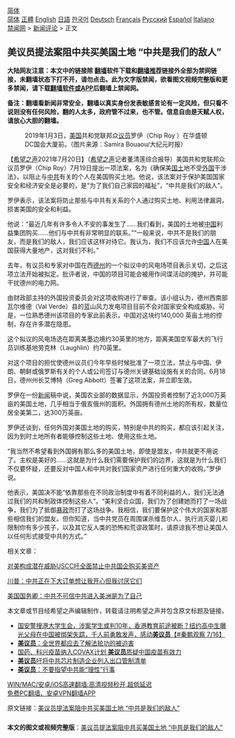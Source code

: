  <!-- 面包屑导航 --> <div class="breadcrumb"><!-- GTranslate: https://gtranslate.io/ -->  <div class="switcher notranslate">  <div class="selected">  <a href="#" onclick="return false;"> 简体</a>  </div>  <div class="option">  <a href="https://www.bannedbook.org" onclick="doGTranslate('zh-CN|zh-CN');jQuery('div.switcher div.selected a').html(jQuery(this).html());return false;" title="简体中文" class="nturl selected"> 简体</a>  <a href="https://www.bannedbook.org/zh-tw/" onclick="doGTranslate('zh-CN|zh-TW');jQuery('div.switcher div.selected a').html(jQuery(this).html());return false;" title="繁體中文" class="nturl"> 正體</a>  <a href="https://www.bannedbook.org/en/" onclick="doGTranslate('zh-CN|en');jQuery('div.switcher div.selected a').html(jQuery(this).html());return false;" title="English" class="nturl"> English</a>  <a href="https://www.bannedbook.org/ja/" onclick="doGTranslate('zh-CN|ja');jQuery('div.switcher div.selected a').html(jQuery(this).html());return false;" title="日本語" class="nturl"> 日語</a>  <a href="https://www.bannedbook.org/ko/" onclick="doGTranslate('zh-CN|ko');jQuery('div.switcher div.selected a').html(jQuery(this).html());return false;" title="한국어" class="nturl"> 한국어</a>  <a href="https://www.bannedbook.org/de/" onclick="doGTranslate('zh-CN|de');jQuery('div.switcher div.selected a').html(jQuery(this).html());return false;" title="Deutsch" class="nturl"> Deutsch</a>  <a href="https://www.bannedbook.org/fr/" onclick="doGTranslate('zh-CN|fr');jQuery('div.switcher div.selected a').html(jQuery(this).html());return false;" title="Français" class="nturl"> Français</a>  <a href="https://www.bannedbook.org/ru/" onclick="doGTranslate('zh-CN|ru');jQuery('div.switcher div.selected a').html(jQuery(this).html());return false;" title="Русский" class="nturl"> Русский</a>  <a href="https://www.bannedbook.org/es/" onclick="doGTranslate('zh-CN|es');jQuery('div.switcher div.selected a').html(jQuery(this).html());return false;" title="Español" class="nturl"> Español</a>  <a href="https://www.bannedbook.org/it/" onclick="doGTranslate('zh-CN|it');jQuery('div.switcher div.selected a').html(jQuery(this).html());return false;" title="Italiano" class="nturl"> Italiano</a>  </div>  </div>      <div class='breadcrumb-sub'><!-- Breadcrumb NavXT 6.3.0 --> <a href="https://www.bannedbook.org/" class="home">禁闻网</a> &gt; <a href="https://www.bannedbook.org/bnews/comments/" class="category">新闻评论</a> &gt; 正文</div></div><h2>美议员提法案阻中共买美国土地 “中共是我们的敌人”</h2> <p class="notice"><b>大陆网友注意：本文中的链接除 <a href="https://github.com/bannedbook/fanqiang" >翻墙</a>软件下载和<a href="https://github.com/killgcd/justmysocks/blob/master/README.md">翻墙推荐</a>链接外全部为禁网链接，未翻墙状态下打不开，请勿点击。此为文字版禁闻，欲看图文视频完整版和更多禁闻，请下载<a href="https://github.com/bannedbook/fanqiang">翻墙软件或APP</a>后翻墙上禁闻网。</p><p>备注：翻墙看新闻非常安全，翻墙以真实身份发表敏感言论有一定风险，但只看不说则没有任何风险，翻的人太多，政府管不过来，也不管。信息自由是天赋人权，请放心大胆的翻墙。</b></p>  <div class="entry"> <figure> <p><figcaption>2019年1月3日，<a href="https://www.bannedbook.org/bnews/tag/%e7%be%8e%e5%9b%bd/" class="st_tag internal_tag" rel="tag" title="标签 美国 下的日志">美国</a>共和党联邦众<a href="https://www.bannedbook.org/bnews/tag/%e8%ae%ae%e5%91%98/" class="st_tag internal_tag" rel="tag" title="标签 议员 下的日志">议员</a>罗伊（Chip Roy ）在华盛顿DC国会大厦前。（图片来源：Samira Bouaou/大纪元时报）</figcaption></figure> <p>【<span class='wp_keywordlink_affiliate'><a href="https://www.soundofhope.org" title="希望之声" target="_blank">希望之声</a></span>2021年7月20日】（<a href="https://www.bannedbook.org/bnews/tag/%e5%b8%8c%e6%9c%9b%e4%b9%8b%e5%a3%b0/" class="st_tag internal_tag" rel="tag" title="标签 希望之声 下的日志">希望之声</a>记者董清莲综合报导）美国共和党联邦众议员罗伊（Chip Roy）7月19日提出一项法案，名为《确保美<a href="https://www.bannedbook.org/bnews/tag/%E5%9B%BD%E5%9C%9F/" class="st_tag internal_tag" rel="tag" title="标签 国土 下的日志">国土</a>地不受<a href="https://www.bannedbook.org/bnews/tag/%e5%a4%96%e5%9b%bd/" class="st_tag internal_tag" rel="tag" title="标签 外国 下的日志">外国</a>干涉法》，以阻止与<a href="https://www.bannedbook.org/bnews/tag/%e4%b8%ad%e5%85%b1/" class="st_tag internal_tag" rel="tag" title="标签 中共 下的日志">中共</a>有关的个人在美国购买土地。他说，该法案对于保护美国国家安全和经济安全是必要的，是“为了我们自己家园的福祉”，“中共是我们的敌人”。</p> <p>罗伊表示，该法案将防止那些与中共有关系的个人通过购买土地、利用法律漏洞，损害美国的安全和利益。</p> <p>他说：“最近几年有许多令人不安的事发生了……我们看到，美国的土地被<span class='wp_keywordlink_affiliate'><a href="https://www.bannedbook.org/" title="中国" target="_blank">中国</a></span>利益集团购买……他们与中共有非常明显的联系。”“一般来说，中共不是我们的朋友，而是我们的敌人，我们应该这样对待它。我认为，我们不应该允许<a href="https://www.bannedbook.org/bnews/tag/%E4%B8%AD%E5%9B%BD/" class="st_tag internal_tag" rel="tag" title="标签 中国 下的日志">中国</a>人在美国获得大量地产，这对我们不利。”</p> <p>去年，有议员和专家对中国在西<a href="https://www.bannedbook.org/bnews/tag/%e5%be%b7%e5%b7%9e/" class="st_tag internal_tag" rel="tag" title="标签 德州 下的日志">德州</a>的一个拟议中的风电场项目表示关切，之后这项立法开始被拟定。批评者说，中国的项目可能会被用作间谍活动的掩护，并可能干扰德州的电力网。</p>  <p>由财政部主持的外国投资委员会对这项收购进行了审查。该小组认为，德州西南部瓦尔维德（Val Verde）县的蓝山风力发电项目目前不会对国家安全构成威胁。可是，一位熟悉德州该项目的专家此前表示，中国对这块约140,000 英亩土地的控制，存在许多潜在隐患。</p> <p>这个拟议的风电场选在距离美墨边境约30英里的地方，距离美国空军最大的飞行员训练基地劳克林（Laughlin）约70英里。</p> <p>对这个项目的担忧使德州议员们今年早些时候批准了一项立法，禁止与中国、伊朗、朝鲜或俄罗斯有关的个人或公司签订与德州关键基础设施有关的合同。6月18日，德州州长艾博特（Greg Abbott）签署了这项法案，并立即生效。</p> <p>罗伊在一份<span class='wp_keywordlink_affiliate'><a href="https://www.bannedbook.org/" title="新闻">新闻</a></span>稿中说，美国农业部的数据显示，外国投资者控制了近3,000万英亩的美国土地，几乎相当于俄亥俄州的面积。外国拥有德州土地的所有权，数量位居全美第二，达300万英亩。</p>  <p>罗伊还谈到，任何外国对美国土地的购买，特别是中共的购买，都应该引起关注，因为到时土地所有者能够控制这些土地、使用这些土地。</p> <p>“我当然不希望看到外国拥有那么多的美国土地，即使是盟友，中共就更不用说了。主权是美好的……这就是为什么我们需要保护我们的边界，这就是为什么我们不仅要怀疑，还要反对中国人和中共对我们国家资产进行任何重大的收购。”罗伊说。</p> <p>他表示，美国决不能“依靠那些在不同政治制度中有着不同利益的人，我们无法通过我们的共和制政体控制这些人”。“美利坚合众国，我们为了创建她而打了一场战争，我们为了抵御<span class='wp_keywordlink'><a href="https://www.bannedbook.org/forum11/topic276.html" title="禁片：评中国共产党的暴政" target="_blank">暴政</a></span>而打了这场战争。我相信，我们要保护这个伟大的国家和那些相信我们的盟友。但你知道，当中共党员在周围谋杀维吾尔人、执行消灭婴儿和限制你有多少孩子，以及其它反人类的恐怖和荒谬政策时，请原谅我不想让美国人以任何形式接受中共的方式。”</p> <p>相关文章：</p>  <p><a data-ctorig="https://www.soundofhope.org/post/244088" data-cturl="https://www.google.com/url?client=internal-element-cse&amp;cx=007749283119516952101:0iwnfnkwnek&amp;q=https://www.soundofhope.org/post/244088&amp;sa=U&amp;ved=2ahUKEwjF94Ok5vLxAhXaSTABHeaQCREQFjABegQIAhAC&amp;usg=AOvVaw2alssRL6pr7pZsZkiy01b-" href="https://www.soundofhope.org/post/244088" target="_blank">对美构成潜在威胁USCC吁全面禁止中共国企购买美资产</a></p> <p><a data-ctorig="https://www.soundofhope.org/post/430357" data-cturl="https://www.google.com/url?client=internal-element-cse&amp;cx=007749283119516952101:0iwnfnkwnek&amp;q=https://www.soundofhope.org/post/430357&amp;sa=U&amp;ved=2ahUKEwjF94Ok5vLxAhXaSTABHeaQCREQFjAAegQIARAC&amp;usg=AOvVaw0p7ltvYPYL3paTVHSJL3ZF" href="https://www.soundofhope.org/post/430357" target="_blank">川普：中共正在下大订单想让我开心但我讨厌它们</a></p> <p><a data-ctorig="https://www.soundofhope.org/post/271344" data-cturl="https://www.google.com/url?client=internal-element-cse&amp;cx=007749283119516952101:0iwnfnkwnek&amp;q=https://www.soundofhope.org/post/271344&amp;sa=U&amp;ved=2ahUKEwj4nJeI5vLxAhWVSjABHX5lAY4QFjADegQICRAC&amp;usg=AOvVaw0wMaeYxKZ4vMhf6CJioGoC" href="https://www.soundofhope.org/post/271344" target="_blank">美国国务卿：中共不可信中共进入美洲是为了自己</a></p> <p>本文章或节目经希望之声编辑制作，转载请注明希望之声并包含原文标题及链接。 </p>  <ul class='op-related-articles' title='相关阅读'> <li><a href='https://www.bannedbook.org/bnews/bannedvideo/20210717/1588729.html' target='_blank'>国安警搜港大学生会，涉案学生或判10年，香港教育前途被断？纽约高中生曝光父母在中国被绑架失踪，千人前勇敢发声，感动<b>美议员</b>【#秦鹏观察 7/16】</a></li> <li><a href='https://www.bannedbook.org/bnews/cnnews/20210715/1587460.html' target='_blank'><b>美议员</b>：全世界都应去了解法轮功的被迫害</a></li> <li><a href='https://www.bannedbook.org/bnews/headline/20210714/1586759.html' target='_blank'>国药、科兴疫苗纳入COVAX计划 <b>美议员</b>质疑中国疫苗有效力</a></li> <li><a href='https://www.bannedbook.org/bnews/comments/20210713/1586446.html' target='_blank'><b>美议员</b>吁将中共芯片制造企业列入出口管制清单</a></li> <li><a href='https://www.bannedbook.org/bnews/cnnews/20210712/1585175.html' target='_blank'><b>美议员</b>：不要指望中共能“理性”行事</a></li> </ul> <p class="texttj"> <a href="https://github.com/bannedbook/fanqiang/wiki/V2ray%E6%9C%BA%E5%9C%BA" target="_blank">WIN/MAC/安卓/iOS高速翻墙:高清视频秒开,超低延迟</a><br/> <a href="https://github.com/bannedbook/fanqiang/wiki/%E7%A6%81%E9%97%BB%E7%BD%91%E5%AE%89%E5%8D%93%E7%BF%BB%E5%A2%99%E6%96%B0%E9%97%BBAPP" target="_blank">免费PC翻墙、安卓VPN翻墙APP</a></p><p>原文链接：<a class="src_link"  href="https://www.soundofhope.org/post/527531" target="_blank">美议员提法案阻中共买美国土地 “中共是我们的敌人”</a></p><a name='sharetosocial'></a>  <div style="margin-bottom:5px;padding-bottom:5px;clear:both"> <div id="archive-pix-1" class="banner-ads"> <!-- AuctionX Display platform tag START --> <div id="26318x728x90x621x_ADSLOT2" clicktrack="%%CLICK_URL_ESC%%"></div> <!-- AuctionX Display platform tag END --> </div> <div id="archive-pix-2" class="banner-ads"> <!-- AuctionX Display platform tag START --> <div id="26315x300x250x621x_ADSLOT2" clicktrack="%%CLICK_URL_ESC%%"></div> <!-- AuctionX Display platform tag END --> </div> </div>  <div id="archive-pix-1" class="banner-ads"> <!-- AuctionX Display platform tag START --> <div id="26318x728x90x621x_ADSLOT3" clicktrack="%%CLICK_URL_ESC%%"></div> <!-- AuctionX Display platform tag END --> </div> <div><b>本文的图文或视频完整版</b>：<a href='https://www.bannedbook.org/bnews/comments/20210721/1591065.html'>美议员提法案阻中共买美国土地 “中共是我们的敌人”</a></div>  </div><!--END ENTRY--> 